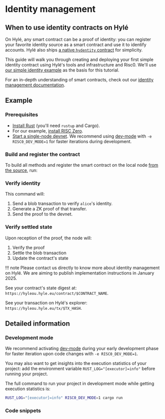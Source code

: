 # Identity management

## When to use identity contracts on Hylé

On Hylé, any smart contract can be a proof of identity: you can register your favorite identity source as a smart contract and use it to identify accounts. Hylé also ships [a native `hydentity` contract](https://github.com/Hyle-org/hyle/tree/main/contracts/hydentity) for simplicity.

This guide will walk you through creating and deploying your first simple identity contract using Hylé's tools and infrastructure and Risc0. We'll use [our simple identity example](https://github.com/Hyle-org/examples/tree/simple_erc20/simple-identity) as the basis for this tutorial.

For an in-depth understanding of smart contracts, check out our [identity management documentation](../general-doc/identity.md).

## Example

### Prerequisites

- [Install Rust](https://www.rust-lang.org/tools/install) (you'll need `rustup` and Cargo).
- For our example, [install RISC Zero](https://dev.risczero.com/api/zkvm/install).
- [Start a single-node devnet](./devnet.md). We recommend using [dev-mode](https://dev.risczero.com/api/generating-proofs/dev-mode) with `-e RISC0_DEV_MODE=1` for faster iterations during development.

### Build and register the contract

To build all methods and register the smart contract on the local node [from the source](https://github.com/Hyle-org/examples/blob/simple_erc20/simple-token/host/src/main.rs), run:

<!--
```bash
cargo run -- register 1000
```

The expected output is `📝 Registering new contract simple_token`.
-->

### Verify identity

<!--
To transfer 2 tokens from `faucet` to `Bob`:

```bash
cargo run -- transfer faucet.simple_token bob.simple_token 2
```
-->

This command will:

1. Send a blob transaction to verify `alice`'s identity.
2. Generate a ZK proof of that transfer.
3. Send the proof to the devnet.

### Verify settled state

Upon reception of the proof, the node will:

1. Verify the proof
1. Settle the blob transaction
1. Update the contract's state

<!--
The node's logs will display:

```bash
INFO hyle::data_availability::node_state::verifiers: ✅ Risc0 proof verified.
INFO hyle::data_availability::node_state::verifiers: 🔎 Program outputs: Transferred 2 to bob.simple_token
```

And on the following slot:

```bash
INFO hyle::data_availability::node_state: Settle tx TxHash("[..]")
```
-->

!!! note
    Please contact us directly to know more about identity management on Hylé. We are aiming to publish implementation instructions in January 2025.

See your contract's state digest at: `https://hyleou.hyle.eu/contract/$CONTRACT_NAME`.

See your transaction on Hylé's explorer: `https://hyleou.hyle.eu/tx/$TX_HASH`.

## Detailed information

### Development mode

We recommend activating [dev-mode](https://dev.risczero.com/api/generating-proofs/dev-mode) during your early development phase for faster iteration upon code changes with `-e RISC0_DEV_MODE=1`.

You may also want to get insights into the execution statistics of your project: add the environment variable `RUST_LOG="[executor]=info"` before running your project.

The full command to run your project in development mode while getting execution statistics is:

```bash
RUST_LOG="[executor]=info" RISC0_DEV_MODE=1 cargo run
```

### Code snippets

<!--

Register + login : deux fonctions. Globalement : tu fais ton contrat comme tu veux, mais le plus simple c'est register + verify.
-->
